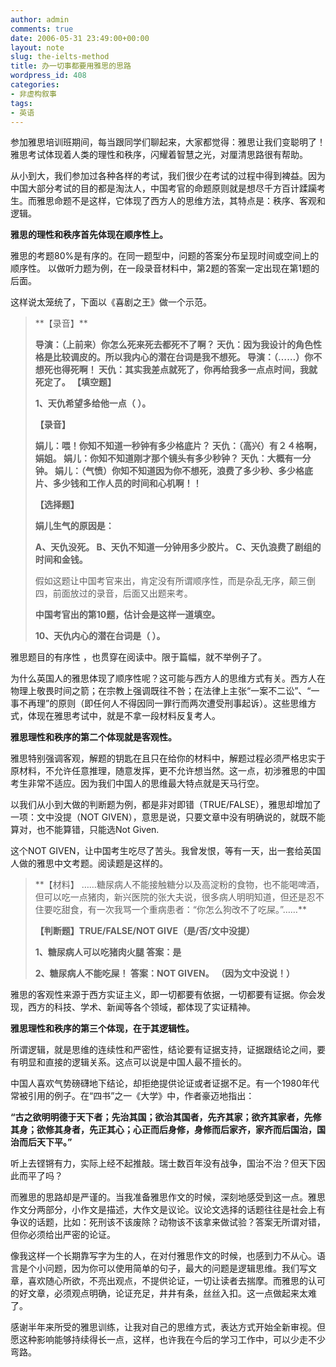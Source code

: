 ```yaml
---
author: admin
comments: true
date: 2006-05-31 23:49:00+00:00
layout: note
slug: the-ielts-method
title: 办一切事都要用雅思的思路
wordpress_id: 408
categories:
- 非虚构叙事
tags:
- 英语
---
```


参加雅思培训班期间，每当跟同学们聊起来，大家都觉得：雅思让我们变聪明了！雅思考试体现着人类的理性和秩序，闪耀着智慧之光，对厘清思路很有帮助。

从小到大，我们参加过各种各样的考试，我们很少在考试的过程中得到裨益。因为中国大部分考试的目的都是淘汰人，中国考官的命题原则就是想尽千方百计蹂躏考生。而雅思命题不是这样，它体现了西方人的思维方法，其特点是：秩序、客观和逻辑。

**雅思的理性和秩序首先体现在顺序性上。**

雅思的考题80%是有序的。在同一题型中，问题的答案分布呈现时间或空间上的顺序性。 以做听力题为例，在一段录音材料中，第2题的答案一定出现在第1题的后面。

这样说太笼统了，下面以《喜剧之王》做一个示范。





<blockquote>**【录音】**

**导演：（上前来）你怎么死来死去都死不了啊？
天仇：因为我设计的角色性格是比较调皮的。所以我内心的潜在台词是我不想死。
导演：（……）你不想死也得死啊！
天仇：其实我差点就死了，你再给我多一点点时间，我就死定了。
【填空题】**

**1、天仇希望多给他一点（   ）。**

**【录音】**

**娟儿：喂！你知不知道一秒钟有多少格底片？
天仇：（高兴）有２４格啊，娟姐。
娟儿：你知不知道刚才那个镜头有多少秒钟？
天仇：大概有一分钟。
娟儿：（气愤）你知不知道因为你不想死，浪费了多少秒、多少格底片、多少钱和工作人员的时间和心机啊！！**

**【选择题】**

**娟儿生气的原因是：**

**A、天仇没死。
B、天仇不知道一分钟用多少胶片。
C、天仇浪费了剧组的时间和金钱。**

假如这题让中国考官来出，肯定没有所谓顺序性，而是杂乱无序，颠三倒四，前面放过的录音，后面又出题来考。

**中国考官出的第10题，估计会是这样一道填空。**

**10、天仇内心的潜在台词是（      ）。**</blockquote>





雅思题目的有序性 ，也贯穿在阅读中。限于篇幅，就不举例子了。

为什么英国人的雅思体现了顺序性呢？这可能与西方人的思维方式有关。西方人在物理上敬畏时间之箭；在宗教上强调既往不咎；在法律上主张“一案不二讼”、“一事不再理”的原则（即任何人不得因同一罪行而两次遭受刑事起诉）。这些思维方式，体现在雅思考试中，就是不拿一段材料反复考人。

**雅思理性和秩序的第二个体现就是客观性。**

雅思特别强调客观，解题的钥匙在且只在给你的材料中，解题过程必须严格忠实于原材料，不允许任意推理，随意发挥，更不允许想当然。这一点，初涉雅思的中国考生非常不适应。因为我们中国人的思维最大特点就是天马行空。

以我们从小到大做的判断题为例，都是非对即错（TRUE/FALSE），雅思却增加了一项：文中没提（NOT GIVEN），意思是说，只要文章中没有明确说的，就既不能算对，也不能算错，只能选Not Given.

这个NOT GIVEN，让中国考生吃尽了苦头。我曾发恨，等有一天，出一套给英国人做的雅思中文考题。阅读题是这样的。





<blockquote>**【材料】
……糖尿病人不能接触糖分以及高淀粉的食物，也不能喝啤酒，但可以吃一点猪肉，新兴医院的张大夫说，很多病人明明知道，但还是忍不住要吃甜食，有一次我骂一个重病患者：“你怎么狗改不了吃屎。”……**

**【判断题】TRUE/FALSE/NOT GIVE（是/否/文中没提）**

**1、糖尿病人可以吃猪肉火腿
答案：是**

**2、糖尿病人不能吃屎！
答案：NOT GIVEN。 （因为文中没说！）**</blockquote>





雅思的客观性来源于西方实证主义，即一切都要有依据，一切都要有证据。你会发现，西方的科技、学术、新闻等各个领域，都体现了实证精神。

**雅思理性和秩序的第三个体现，在于其逻辑性。**

所谓逻辑，就是思维的连续性和严密性，结论要有证据支持，证据跟结论之间，要有明显和直接的逻辑关系。这点可以说是中国人最不擅长的。

中国人喜欢气势磅礴地下结论，却拒绝提供论证或者证据不足。有一个1980年代常被引用的例子。在“四书”之一《大学》中，作者豪迈地指出：

**“古之欲明明德于天下者；先治其国；欲治其国者，先齐其家；欲齐其家者，先修其身；欲修其身者，先正其心；心正而后身修，身修而后家齐，家齐而后国治，国治而后天下平。”**

听上去铿锵有力，实际上经不起推敲。瑞士数百年没有战争，国治不治？但天下因此而平了吗？

而雅思的思路却是严谨的。当我准备雅思作文的时候，深刻地感受到这一点。雅思作文分两部分，小作文是描述，大作文是议论。议论文选择的话题往往是社会上有争议的话题，比如：死刑该不该废除？动物该不该拿来做试验？答案无所谓对错，但你必须给出严密的论证。

像我这样一个长期靠写字为生的人，在对付雅思作文的时候，也感到力不从心。语言是个小问题，因为你可以使用简单的句子，最大的问题是逻辑思维。我们写文章，喜欢随心所欲，不亮出观点，不提供论证，一切让读者去揣摩。而雅思的认可的好文章，必须观点明确，论证充足，井井有条，丝丝入扣。这一点做起来太难了。

感谢半年来所受的雅思训练，让我对自己的思维方式，表达方式开始全新审视。但愿这种影响能够持续得长一点，这样，也许我在今后的学习工作中，可以少走不少弯路。

